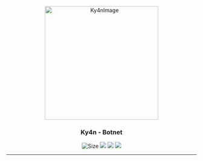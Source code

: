 <div id="image" align="center">
  <img src="https://raw.githubusercontent.com/alk4x/alk4x/main/assets/cube.png" alt="Ky4nImage" height="300">
  <h3><strong>Ky4n - Botnet</strong></h3>
</div>

<div id="badges" align="center">
  <img src="https://img.shields.io/github/repo-size/aqu4x0/Ky4n?label=Size" alt="Size">
  <img src="https://img.shields.io/badge/Python-3.9-red.svg">
  <img src="https://img.shields.io/badge/Version-1.0.0-blue.svg">
  <img src="https://img.shields.io/badge/Open%20Source-%E2%9D%A4-brightgreen.svg">
</div>

---
